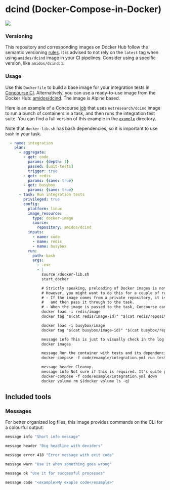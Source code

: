 # dcind (Docker-Compose-in-Docker)

[![](https://images.microbadger.com/badges/image/netresearch/dcind.svg)](http://microbadger.com/images/netresearch/dcind "Get your own image badge on microbadger.com")


### Versioning

This repository and corresponding images on Docker Hub follow the semantic versioning [rules](https://semver.org/). It is advised to not rely on the `latest` tag when using `amidos/dcind` image in your CI pipelines. Consider using a specific version, like `amidos/dcind:1`.

### Usage

Use this ```Dockerfile``` to build a base image for your integration tests in [Concourse CI](http://concourse.ci/). Alternatively, you can use a ready-to-use image from the Docker Hub: [amidos/dcind](https://hub.docker.com/r/amidos/dcind/). The image is Alpine based.

Here is an example of a Concourse [job](http://concourse.ci/concepts.html) that uses ```netresearch/dcind``` image to run a bunch of containers in a task, and then runs the integration test suite. You can find a full version of this example in the [```example```](example) directory.

Note that `docker-lib.sh` has bash dependencies, so it is important to use `bash` in your task.

```yaml
  - name: integration
    plan:
      - aggregate:
        - get: code
          params: {depth: 1}
          passed: [unit-tests]
          trigger: true
        - get: redis
          params: {save: true}
        - get: busybox
          params: {save: true}
      - task: Run integration tests
        privileged: true
        config:
          platform: linux
          image_resource:
            type: docker-image
            source:
              repository: amidos/dcind
          inputs:
            - name: code
            - name: redis
            - name: busybox
          run:
            path: bash
            args:
              - -exc
              - |
                source /docker-lib.sh
                start_docker

                # Strictly speaking, preloading of Docker images is not required.
                # However, you might want to do this for a couple of reasons:
                # - If the image comes from a private repository, it is much easier to let Concourse pull it,
                #   and then pass it through to the task.
                # - When the image is passed to the task, Concourse can often get the image from its cache.
                docker load -i redis/image
                docker tag "$(cat redis/image-id)" "$(cat redis/repository):$(cat redis/tag)"

                docker load -i busybox/image
                docker tag "$(cat busybox/image-id)" "$(cat busybox/repository):$(cat busybox/tag)"

                message info This is just to visually check in the log that images have been loaded successfully
                docker images

                message Run the container with tests and its dependencies.
                docker-compose -f code/example/integration.yml run tests

                message header Cleanup.
                message info Not sure if this is required. It's quite possible that Concourse is smart enough to clean up the Docker mess itself.
                docker-compose -f code/example/integration.yml down
                docker volume rm $(docker volume ls -q)

```

## Included tools

### Messages
For better organized log files, this image provides commands on the CLI for a colourful output:

```bash
message info "Short info message"

message header "Big headline with deviders"

message error 418 "Error message with exit code"

message warn "Use it when something goes wrong"

message ok "Use it for successful processes"

message code "<example>My exaple code</example>"
```
